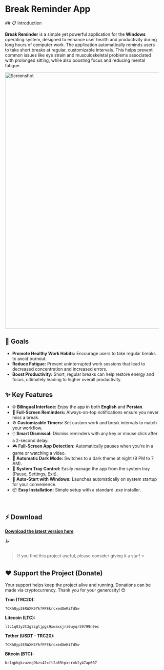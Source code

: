 # Break Reminder App

 \#\# 📋 Introduction

**Break Reminder** is a simple yet powerful application for the **Windows** operating system, designed to enhance user health and productivity during long hours of computer work. The application automatically reminds users to take short breaks at regular, customizable intervals. This helps prevent common issues like eye strain and musculoskeletal problems associated with prolonged sitting, while also boosting focus and reducing mental fatigue.

<img width="1460" height="836" alt="Screenshot" src="https://github.com/user-attachments/assets/2ca695c1-ca2d-4b41-baf0-b2e1f7f33007" />

## 🎯 Goals

  - **Promote Healthy Work Habits:** Encourage users to take regular breaks to avoid burnout.
  - **Reduce Fatigue:** Prevent uninterrupted work sessions that lead to decreased concentration and increased errors.
  - **Boost Productivity:** Short, regular breaks can help restore energy and focus, ultimately leading to higher overall productivity.

## ✨ Key Features

-   🌐 **Bilingual Interface:** Enjoy the app in both **English** and **Persian**.
-   🎨 **Full-Screen Reminders:** Always-on-top notifications ensure you never miss a break.
-   ⚙️ **Customizable Timers:** Set custom work and break intervals to match your workflow.
-   🖱️ **Smart Dismissal:** Dismiss reminders with any key or mouse click after a 2-second delay.
-   🎮 **Full-Screen App Detection:** Automatically pauses when you're in a game or watching a video.
-   🌙 **Automatic Dark Mode:** Switches to a dark theme at night (9 PM to 7 AM).
-   🔔 **System Tray Control:** Easily manage the app from the system tray (Pause, Settings, Exit).
-   🚀 **Auto-Start with Windows:** Launches automatically on system startup for your convenience.
-   📦 **Easy Installation:** Simple setup with a standard .exe installer.

<br>

## ⚡ Download

[**Download the latest version here**](https://github.com/iaghapour/BreakReminder/releases)

ط
<br>
<br>

> If you find this project useful, please consider giving it a star\! ⭐

## ❤️ Support the Project (Donate)

Your support helps keep the project alive and running. Donations can be made via cryptocurrency. Thank you for your generosity\! 😊

**Tron (TRC20):**

```
TCKh8yp3ERWXK5YkfFPEkrcxedUeKiTd5w
```

**Litecoin (LTC):**

```
ltc1q03y2t3g5zgtjpgs9xwaxsjrz0uyqr59799n9ec
```

**Tether (USDT - TRC20):**

```
TCKh8yp3ERWXK5YkfFPEkrcxedUeKiTd5w
```

**Bitcoin (BTC):**

```
bc1qpkgkzuzeg9kzs42xft2a69tpxcrxk2y47ap607
```
